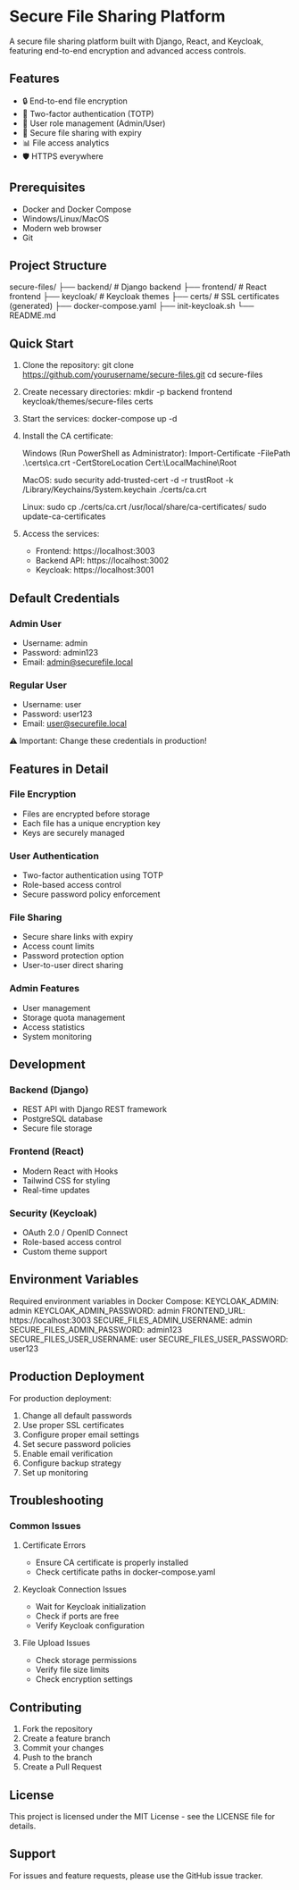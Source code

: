 # Secure File Sharing Platform

A secure file sharing platform built with Django, React, and Keycloak, featuring end-to-end encryption and advanced access controls.

## Features

- 🔒 End-to-end file encryption
- 🔑 Two-factor authentication (TOTP)
- 👥 User role management (Admin/User)
- 🔗 Secure file sharing with expiry
- 📊 File access analytics
- 🛡️ HTTPS everywhere

## Prerequisites

- Docker and Docker Compose
- Windows/Linux/MacOS
- Modern web browser
- Git

## Project Structure

secure-files/
├── backend/ # Django backend
├── frontend/ # React frontend
├── keycloak/ # Keycloak themes
├── certs/ # SSL certificates (generated)
├── docker-compose.yaml
├── init-keycloak.sh
└── README.md

## Quick Start

1. Clone the repository:
   git clone https://github.com/yourusername/secure-files.git
   cd secure-files

2. Create necessary directories:
   mkdir -p backend frontend keycloak/themes/secure-files certs

3. Start the services:
   docker-compose up -d

4. Install the CA certificate:

   Windows (Run PowerShell as Administrator):
   Import-Certificate -FilePath .\certs\ca.crt -CertStoreLocation Cert:\LocalMachine\Root

   MacOS:
   sudo security add-trusted-cert -d -r trustRoot -k /Library/Keychains/System.keychain ./certs/ca.crt

   Linux:
   sudo cp ./certs/ca.crt /usr/local/share/ca-certificates/
   sudo update-ca-certificates

5. Access the services:
   - Frontend: https://localhost:3003
   - Backend API: https://localhost:3002
   - Keycloak: https://localhost:3001

## Default Credentials

### Admin User

- Username: admin
- Password: admin123
- Email: admin@securefile.local

### Regular User

- Username: user
- Password: user123
- Email: user@securefile.local

⚠️ Important: Change these credentials in production!

## Features in Detail

### File Encryption

- Files are encrypted before storage
- Each file has a unique encryption key
- Keys are securely managed

### User Authentication

- Two-factor authentication using TOTP
- Role-based access control
- Secure password policy enforcement

### File Sharing

- Secure share links with expiry
- Access count limits
- Password protection option
- User-to-user direct sharing

### Admin Features

- User management
- Storage quota management
- Access statistics
- System monitoring

## Development

### Backend (Django)

- REST API with Django REST framework
- PostgreSQL database
- Secure file storage

### Frontend (React)

- Modern React with Hooks
- Tailwind CSS for styling
- Real-time updates

### Security (Keycloak)

- OAuth 2.0 / OpenID Connect
- Role-based access control
- Custom theme support

## Environment Variables

Required environment variables in Docker Compose:
KEYCLOAK_ADMIN: admin
KEYCLOAK_ADMIN_PASSWORD: admin
FRONTEND_URL: https://localhost:3003
SECURE_FILES_ADMIN_USERNAME: admin
SECURE_FILES_ADMIN_PASSWORD: admin123
SECURE_FILES_USER_USERNAME: user
SECURE_FILES_USER_PASSWORD: user123

## Production Deployment

For production deployment:

1. Change all default passwords
2. Use proper SSL certificates
3. Configure proper email settings
4. Set secure password policies
5. Enable email verification
6. Configure backup strategy
7. Set up monitoring

## Troubleshooting

### Common Issues

1. Certificate Errors

   - Ensure CA certificate is properly installed
   - Check certificate paths in docker-compose.yaml

2. Keycloak Connection Issues

   - Wait for Keycloak initialization
   - Check if ports are free
   - Verify Keycloak configuration

3. File Upload Issues
   - Check storage permissions
   - Verify file size limits
   - Check encryption settings

## Contributing

1. Fork the repository
2. Create a feature branch
3. Commit your changes
4. Push to the branch
5. Create a Pull Request

## License

This project is licensed under the MIT License - see the LICENSE file for details.

## Support

For issues and feature requests, please use the GitHub issue tracker.

